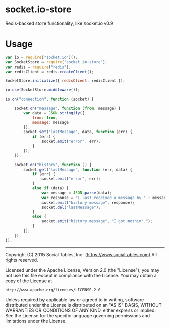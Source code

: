 # socket.io-store
Redis-backed store functionality, like socket.io v0.9

# Usage

```js
var io = require("socket.io")();
var SocketStore = require("socket.io-store");
var redis = require("redis");
var redisClient = redis.createClient();

SocketStore.initialize({ redisClient: redisClient });

io.use(SocketStore.middleware());

io.on("connection", function (socket) {

	socket.on("message", function (from, message) {
		var data = JSON.stringify({
			from: from,
			message: message
		});
		socket.set("lastMessage", data, function (err) {
			if (err) {
				socket.emit("error", err);
			}
		});
	});

	socket.on("history", function () {
		socket.get("lastMessage", function (err, data) {
			if (err) {
				socket.emit("error", err);
			}
			else if (data) {
				var message = JSON.parse(data);
				var response = "I last received a message by " + message.from + " saying " + message.message ".";
				socket.emit("history message", response);
				socket.del("lastMessage");
			}
			else {
				socket.emit("history message", "I got nothin'.");
			}
		});
	});
});

```

- - -

Copyright (C) 2015 Social Tables, Inc. (https://www.socialtables.com) All rights reserved.

Licensed under the Apache License, Version 2.0 (the "License"); you may not use this file except in compliance with the License. You may obtain a copy of the License at

	http://www.apache.org/licenses/LICENSE-2.0

Unless required by applicable law or agreed to in writing, software distributed under the License is distributed on an "AS IS" BASIS, WITHOUT WARRANTIES OR CONDITIONS OF ANY KIND, either express or implied. See the License for the specific language governing permissions and limitations under the License.
